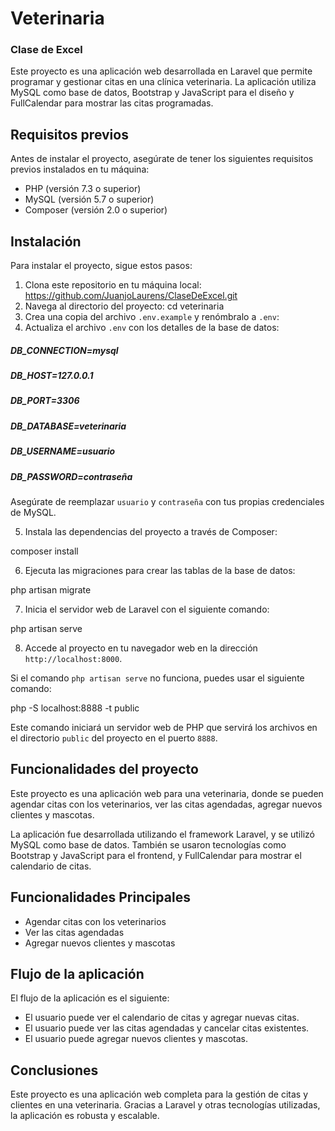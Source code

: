 # Veterinaria

### Clase de Excel

Este proyecto es una aplicación web desarrollada en Laravel que permite programar y gestionar citas en una clínica veterinaria. La aplicación utiliza MySQL como base de datos, Bootstrap y JavaScript para el diseño y FullCalendar para mostrar las citas programadas.

## Requisitos previos

Antes de instalar el proyecto, asegúrate de tener los siguientes requisitos previos instalados en tu máquina:

- PHP (versión 7.3 o superior)
- MySQL (versión 5.7 o superior)
- Composer (versión 2.0 o superior)

## Instalación

Para instalar el proyecto, sigue estos pasos:

1. Clona este repositorio en tu máquina local: https://github.com/JuanjoLaurens/ClaseDeExcel.git
2. Navega al directorio del proyecto:
cd veterinaria
3. Crea una copia del archivo `.env.example` y renómbralo a `.env`:
4. Actualiza el archivo `.env` con los detalles de la base de datos:

##### DB_CONNECTION=mysql
##### DB_HOST=127.0.0.1
##### DB_PORT=3306
##### DB_DATABASE=veterinaria
##### DB_USERNAME=usuario
##### DB_PASSWORD=contraseña


Asegúrate de reemplazar `usuario` y `contraseña` con tus propias credenciales de MySQL.

5. Instala las dependencias del proyecto a través de Composer:

composer install


6. Ejecuta las migraciones para crear las tablas de la base de datos:

php artisan migrate


7. Inicia el servidor web de Laravel con el siguiente comando:

php artisan serve


8. Accede al proyecto en tu navegador web en la dirección `http://localhost:8000`.

Si el comando `php artisan serve` no funciona, puedes usar el siguiente comando:

php -S localhost:8888 -t public


Este comando iniciará un servidor web de PHP que servirá los archivos en el directorio `public` del proyecto en el puerto `8888`.

## Funcionalidades del proyecto

Este proyecto es una aplicación web para una veterinaria, donde se pueden agendar citas con los veterinarios, ver las citas agendadas, agregar nuevos clientes y mascotas.

La aplicación fue desarrollada utilizando el framework Laravel, y se utilizó MySQL como base de datos. También se usaron tecnologías como Bootstrap y JavaScript para el frontend, y FullCalendar para mostrar el calendario de citas.

## Funcionalidades Principales

- Agendar citas con los veterinarios
- Ver las citas agendadas
- Agregar nuevos clientes y mascotas


## Flujo de la aplicación
El flujo de la aplicación es el siguiente:

- El usuario puede ver el calendario de citas y agregar nuevas citas.
- El usuario puede ver las citas agendadas y cancelar citas existentes.
- El usuario puede agregar nuevos clientes y mascotas.

## Conclusiones

Este proyecto es una aplicación web completa para la gestión de citas y clientes en una veterinaria. Gracias a Laravel y otras tecnologías utilizadas, la aplicación es robusta y escalable.
